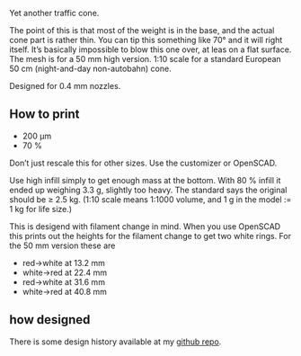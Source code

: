 Yet another traffic cone.

The point of this is that most of the weight is in the base, and the actual cone part is rather thin. You can tip this something like 70° and it will right itself. It’s basically impossible to blow this one over, at leas on a flat surface.
The mesh is for a 50 mm high version. 1:10 scale for a standard European 50 cm (night-and-day non-autobahn) cone.

Designed for 0.4 mm nozzles.


## How to print

* 200 µm
* 70 %

Don’t just rescale this for other sizes. Use the customizer or OpenSCAD.

Use high infill simply to get enough mass at the bottom. With 80 % infill it ended up weighing 3.3 g, slightly too heavy. The standard says the original should be ≥ 2.5 kg. (1:10 scale means 1:1000 volume, and  1 g in the model := 1 kg for life size.)

This is desigend with filament change in mind. When you use OpenSCAD this prints out the heights for the filament change to get two white rings. For the 50 mm version these are

* red→white at 13.2 mm
* white→red at 22.4 mm
* red→white at 31.6 mm
* white→red at 40.8 mm


## how designed

There is some design history available at my [github repo](https://github.com/ospalh/3d-printing/tree/develop/Leitkegel).

